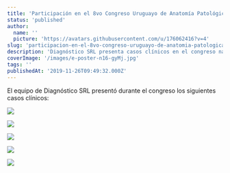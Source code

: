 ```yaml
---
title: 'Participación en el 8vo Congreso Uruguayo de Anatomía Patológica'
status: 'published'
author:
  name: ''
  picture: 'https://avatars.githubusercontent.com/u/176062416?v=4'
slug: 'participacion-en-el-8vo-congreso-uruguayo-de-anatomia-patologica'
description: 'Diagnóstico SRL presenta casos clínicos en el congreso nacional de Anatomía Patológica.'
coverImage: '/images/e-poster-n16-gyMj.jpg'
tags: ''
publishedAt: '2019-11-26T09:49:32.000Z'
---
```


El equipo de Diagnóstico SRL presentó durante el congreso los siguientes casos clínicos:

![](/images/e-poster-n16-M1OT.jpg)

![](/images/e-poster_22-MzOD.jpg)

![](/images/e-poster_mariana-t-E5OD.jpg)

![](/images/eposter_poster-nmq-Y3Nj.jpg)

![](/images/eposter_congreso-gxOT.jpg)